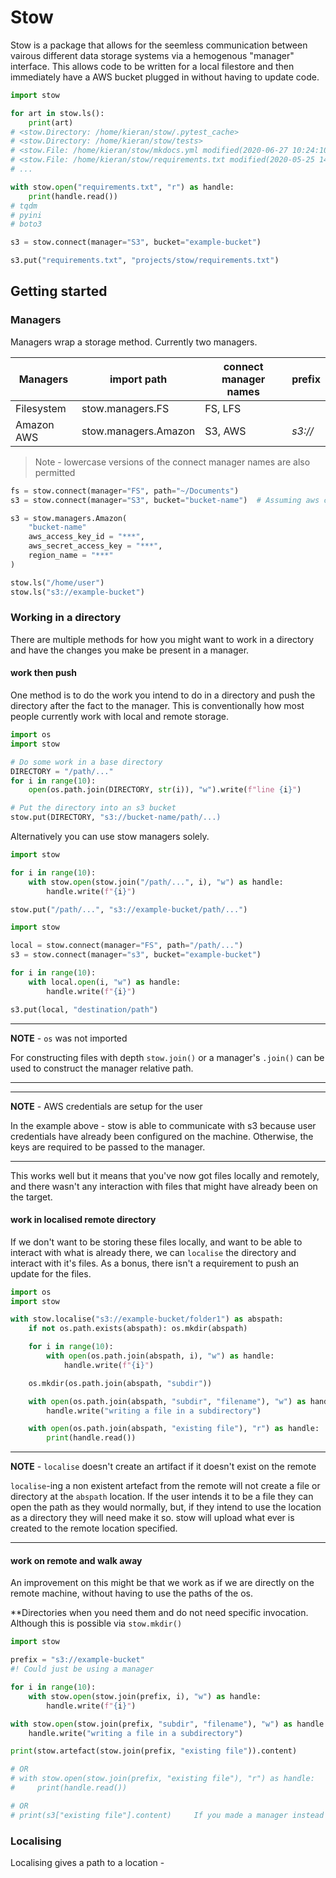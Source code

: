 # Stow

Stow is a package that allows for the seemless communication between vairous different data storage systems via a hemogenous "manager" interface. This allows code to be written for a local filestore and then immediately have a AWS bucket plugged in without having to update code.

```python
import stow

for art in stow.ls():
    print(art)
# <stow.Directory: /home/kieran/stow/.pytest_cache>
# <stow.Directory: /home/kieran/stow/tests>
# <stow.File: /home/kieran/stow/mkdocs.yml modified(2020-06-27 10:24:10.909885) size(68 bytes)>
# <stow.File: /home/kieran/stow/requirements.txt modified(2020-05-25 14:00:59.423165) size(16 bytes)>
# ...

with stow.open("requirements.txt", "r") as handle:
    print(handle.read())
# tqdm
# pyini
# boto3

s3 = stow.connect(manager="S3", bucket="example-bucket")

s3.put("requirements.txt", "projects/stow/requirements.txt")
```

## Getting started
### Managers

Managers wrap a storage method. Currently two managers.

Managers | import path | connect manager names | prefix
--- | --- | --- | ---
Filesystem | stow.managers.FS | FS, LFS |
Amazon AWS | stow.managers.Amazon | S3, AWS | _s3://_


> Note - lowercase versions of the connect manager names are also permitted

```python
fs = stow.connect(manager="FS", path="~/Documents")
s3 = stow.connect(manager="S3", bucket="bucket-name")  # Assuming aws creds are installed - else pass them

s3 = stow.managers.Amazon(
    "bucket-name"
    aws_access_key_id = "***",
    aws_secret_access_key = "***",
    region_name = "***"
)

stow.ls("/home/user")
stow.ls("s3://example-bucket")
```

### Working in a directory

There are multiple methods for how you might want to work in a directory and have the changes you make be present in a manager.

#### work then push

One method is to do the work you intend to do in a directory and push the directory after the fact to the manager. This is conventionally how most people currently work with local and remote storage.

```python
import os
import stow

# Do some work in a base directory
DIRECTORY = "/path/..."
for i in range(10):
    open(os.path.join(DIRECTORY, str(i)), "w").write(f"line {i}")

# Put the directory into an s3 bucket
stow.put(DIRECTORY, "s3://bucket-name/path/...)
```

Alternatively you can use stow managers solely.

```python
import stow

for i in range(10):
    with stow.open(stow.join("/path/...", i), "w") as handle:
        handle.write(f"{i}")

stow.put("/path/...", "s3://example-bucket/path/...")
```

```python
import stow

local = stow.connect(manager="FS", path="/path/...")
s3 = stow.connect(manager="s3", bucket="example-bucket")

for i in range(10):
    with local.open(i, "w") as handle:
        handle.write(f"{i}")

s3.put(local, "destination/path")
```
---
**NOTE** - `os` was not imported

For constructing files with depth `stow.join()` or a manager's `.join()` can be used to construct the manager relative path.

---

---
**NOTE** - AWS credentials are setup for the user

In the example above - stow is able to communicate with s3 because user credentials have already been configured on the machine. Otherwise, the keys are required to be passed to the manager.

---

This works well but it means that you've now got files locally and remotely, and there wasn't any interaction with files that might have already been on the target.

#### work in localised remote directory

If we don't want to be storing these files locally, and want to be able to interact with what is already there, we can `localise` the directory and interact with it's files. As a bonus, there isn't a requirement to push an update for the files.

```python
import os
import stow

with stow.localise("s3://example-bucket/folder1") as abspath:
    if not os.path.exists(abspath): os.mkdir(abspath)

    for i in range(10):
        with open(os.path.join(abspath, i), "w") as handle:
            handle.write(f"{i}")

    os.mkdir(os.path.join(abspath, "subdir"))

    with open(os.path.join(abspath, "subdir", "filename"), "w") as handle:
        handle.write("writing a file in a subdirectory")

    with open(os.path.join(abspath, "existing file"), "r") as handle:
        print(handle.read())

```
---
**NOTE** - `localise` doesn't create an artifact if it doesn't exist on the remote

`localise`-ing a non existent artefact from the remote will not create a file or directory at the `abspath` location. If the user intends it to be a file they can open the path as they would normally, but, if they intend to use the location as a directory they will need make it so. stow will upload what ever is created to the remote location specified.

---
#### work on remote and walk away

An improvement on this might be that we work as if we are directly on the remote machine, without having to use the paths of the os.

**Directories when you need them and do not need specific invocation. Although this is possible via `stow.mkdir()`



```python
import stow

prefix = "s3://example-bucket"
#! Could just be using a manager

for i in range(10):
    with stow.open(stow.join(prefix, i), "w") as handle:
        handle.write(f"{i}")

with stow.open(stow.join(prefix, "subdir", "filename"), "w") as handle:
    handle.write("writing a file in a subdirectory")

print(stow.artefact(stow.join(prefix, "existing file")).content)

# OR
# with stow.open(stow.join(prefix, "existing file"), "r") as handle:
#     print(handle.read())

# OR
# print(s3["existing file"].content)     If you made a manager instead
```



### Localising

Localising gives a path to a location -

